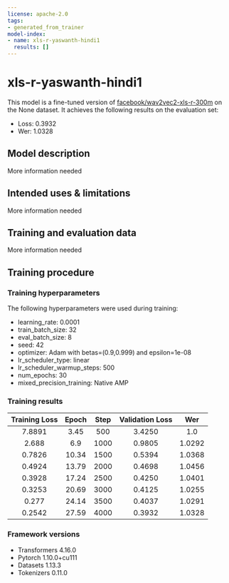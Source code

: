 ```yaml
---
license: apache-2.0
tags:
- generated_from_trainer
model-index:
- name: xls-r-yaswanth-hindi1
  results: []
---
```


<!-- This model card has been generated automatically according to the information the Trainer had access to. You
should probably proofread and complete it, then remove this comment. -->

# xls-r-yaswanth-hindi1

This model is a fine-tuned version of [facebook/wav2vec2-xls-r-300m](https://huggingface.co/facebook/wav2vec2-xls-r-300m) on the None dataset.
It achieves the following results on the evaluation set:
- Loss: 0.3932
- Wer: 1.0328

## Model description

More information needed

## Intended uses & limitations

More information needed

## Training and evaluation data

More information needed

## Training procedure

### Training hyperparameters

The following hyperparameters were used during training:
- learning_rate: 0.0001
- train_batch_size: 32
- eval_batch_size: 8
- seed: 42
- optimizer: Adam with betas=(0.9,0.999) and epsilon=1e-08
- lr_scheduler_type: linear
- lr_scheduler_warmup_steps: 500
- num_epochs: 30
- mixed_precision_training: Native AMP

### Training results

| Training Loss | Epoch | Step | Validation Loss | Wer    |
|:-------------:|:-----:|:----:|:---------------:|:------:|
| 7.8891        | 3.45  | 500  | 3.4250          | 1.0    |
| 2.688         | 6.9   | 1000 | 0.9805          | 1.0292 |
| 0.7826        | 10.34 | 1500 | 0.5394          | 1.0368 |
| 0.4924        | 13.79 | 2000 | 0.4698          | 1.0456 |
| 0.3928        | 17.24 | 2500 | 0.4250          | 1.0401 |
| 0.3253        | 20.69 | 3000 | 0.4125          | 1.0255 |
| 0.277         | 24.14 | 3500 | 0.4037          | 1.0291 |
| 0.2542        | 27.59 | 4000 | 0.3932          | 1.0328 |


### Framework versions

- Transformers 4.16.0
- Pytorch 1.10.0+cu111
- Datasets 1.13.3
- Tokenizers 0.11.0
